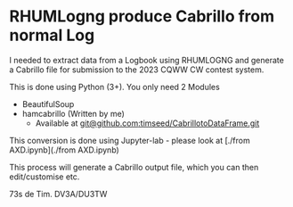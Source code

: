 # RHUMLogng produce Cabrillo from normal Log

I needed to extract data from a Logbook using RHUMLOGNG and generate a Cabrillo file for submission to the 2023 CQWW CW contest system.

This is done using Python (3+). You only need 2 Modules 

  - BeautifulSoup 
  - hamcabrillo (Written by me) 
    - Available at [git@github.com:timseed/CabrillotoDataFrame.git](git@github.com:timseed/CabrillotoDataFrame.git) 

This conversion is done using Jupyter-lab  - please look at [./from AXD.ipynb](./from AXD.ipynb)

This process will generate a Cabrillo output file, which you can then edit/customise etc.

73s de Tim. DV3A/DU3TW


